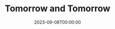 ---
title: Tomorrow and Tomorrow
date: 2023-09-08T00:00:00
opening_date: 1938-02-15
closing_date: 1938-02-17
layout: productions
playbill:
Theatre: Theatre Jacksonville
Venue: Little Theatre
show_details:
- Playwright: Philip Barry
cast:
- Christian Redman: Larry Lovett
- Ella: Susan McRae
- Eve Redman: Edre Ferguson
- Gail Redman: Stokes Perry
- Jane: Grace Martin
- Miss Blake: June Stoy
- Miss Frazer: Mildred Perry
- Music: Henry Cornely
- Nicholas Hay: Frank Heintz
- Samuel Gillespie: Wilbur Jobe
- Walter Burke: Phil May
crew:
- Director: Huron L. Blyden
- Lighting: Earl DeFlorin
- Props: Maxine Swisher
- Staging:
  - Herbert Swisher
  - Margaret Pumpelly
  - Mary Courtney
orchestra:
---